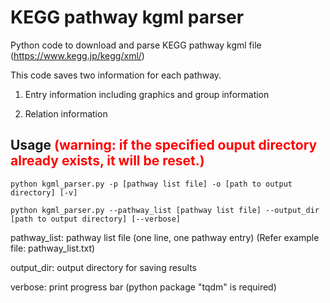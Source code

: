 # KEGG pathway kgml parser
Python code to download and parse KEGG pathway kgml file (https://www.kegg.jp/kegg/xml/)

This code saves two information for each pathway.

1. Entry information including graphics and group information

2. Relation information

## Usage <span style="color: red">(warning: if the specified ouput directory already exists, it will be reset.)</span>
```
python kgml_parser.py -p [pathway list file] -o [path to output directory] [-v]

python kgml_parser.py --pathway_list [pathway list file] --output_dir [path to output directory] [--verbose]
```

pathway_list: pathway list file (one line, one pathway entry) (Refer example file: pathway_list.txt)

output_dir: output directory for saving results

verbose: print progress bar (python package "tqdm" is required)
